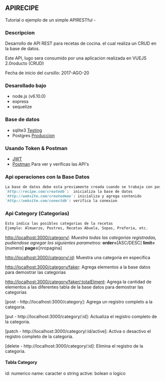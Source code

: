 ## APIRECIPE
Tutorial o ejemplo de un simple APIRESTful -


### Descripcion

Desarrollo de API REST para recetas de cocina. el cual realiza un CRUD en la base de datos.

Este API, lugo sera consumido por una aplicacion realizada en VUEJS 2.0roducto (CRUD)

Fecha de inicio del cursillo: 2017-AGO-20


### Desarollado bajo

- node.js (v6.10.0)
- express
- sequelize


### Base de datos

- sqlite3 	[Testing](https://www.sqlite.org/)
- Postgres 	[Produccion](https://www.postgresql.org/)


### Usando Token & Postman

- [JWT](https://jwt.io/)
- [Postman](https://www.getpostman.com/) Para ver y verificas las API's

### Api operaciones con la Base Datos
```markdown
La base de datos debe esta previamente creada cuando se trabaja con postgres
`http://recipe.com/createdb`:  inicializa la base de datos
`http://website.com/createdemo`: inicializa y agrega contenido
`http://website.com/conectdb`: verifica la conexion
```

### Api Category (Categorias)
```markdown
Esto indica las posibles categorias de la recetas
Ejemplo: Almuerzo, Postres, Recetas Abuela, Sopas, Preferia, etc.
```
[http://localhost:3000/category/](http://localhost:3000/category/): _Muestra todas las categorias registradas, pudiendose agregar los siguientes parametros:_ **order=**[ASC/DESC] **limit=**[numero] **page=**[nropagina]

[http://localhost:3000/category/:id](http://localhost:3000/category/6): Muestra una categoria en especifica

[http://localhost:3000/category/faker](http://localhost:3000/category/faker): Agrega elementos a la base datos para demostrar las categorias

[http://localhost:3000/category/faker/:totalElment](http://localhost:3000/category/faker/20): Agrega la cantidad de elementos a las diferentes tabla de la base datos para demostrar las categorias

[post - http://localhost:3000/category]: Agrega un registro completo a la categoria.

[put - http://localhost:3000/category/:id]: Actualiza el registro completo de la categoria.

[patch - http://localhost:3000/category/:id/active]: Activa o desactivo el registro completo de la categoria.

[delete - http://localhost:3000/category/:id]: Elimina el registro de la categoria.

#### Tabla Category
id: numerico
name: caracter o string
active: bolean o logico
